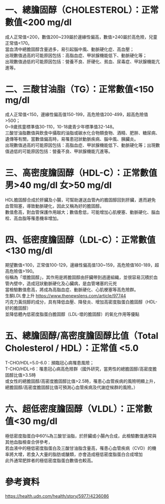# 一、總膽固醇（CHOLESTEROL）：正常數值<200 mg/dl

成人正常值<200，數值200~239屬於邊緣性偏高，數值>240屬於高危險，兒童正常值<170。  
當血清中總膽固醇含量過多，易引起腦中風、動脈硬化症、高血壓；  
出現數值過高的可能原因包括：高脂血症、甲狀腺機能低下、動脈硬化等；  
出現數值過低的可能原因包括：營養不良、肝硬化、貧血、尿毒症、甲狀腺機能亢進等。  

# 二、三酸甘油脂（TG）：正常數值<150 mg/dl

成人正常值<150，邊緣性偏高值150-199，高危險值200-499，超高危險值>500；  
0~9歲孩童標準值30-110，10-18歲青少年標準值32-148。  
三酸甘油脂數值與飲食中攝取的油脂或碳水化合物類食物、酒精、肥胖、糖尿病、遺傳等有關，當數值偏高時，易罹患冠狀動脈疾病、腦中風、胰臟炎。  
出現數值過高的可能原因包括：高脂血症、甲狀腺機能低下、動脈硬化等；出現數值過低的可能原因包括：營養不良、甲狀腺機能亢進等。  

# 三、高密度膽固醇（HDL-C）：正常數值 男>40 mg/dl 女>50 mg/dl

HDL膽固醇合成於肝臟及小腸，可幫助運送血管內的膽固醇回到肝臟，進而避免血管阻塞，導致動脈硬化，因此又稱為好的膽固醇。  
數值愈高，對血管保護作用越大；數值愈低，可能增加心肌梗塞、動脈硬化、腦血栓、高血脂等罹患機率增加。  

# 四、低密度膽固醇（LDL-C）：正常數值<130 mg/dl

期望數值<100，正常值100-129，邊緣性偏高值130~159，高危險值160-189，超高危險值>190。  
俗稱為「壞膽固醇」，其作用是將膽固醇由肝臟帶到週邊組織，並很容易沉積於血管內壁中，造成冠狀動脈硬化及心臟病，是血管堵塞的元兇  
當檢驗數值愈高，將成為高脂血症、動脈硬化、心肌梗塞等高危險群。  
生酮LDL會上升 https://www.thenewslens.com/article/97744   
巧克力黃烷醇的成分，具有降低血壓、降發炎、增加高密度脂蛋白膽固醇（HDL-好的膽固醇）  
並降低體內低密度脂蛋白膽固醇（LDL-壞的膽固醇）的氧化作用等優點  

# 五、總膽固醇/高密度膽固醇比值（Total Cholesterol / HDL）：正常值 <5.0

T-CHO/HDL=5.0-6.0：瀕臨冠心病罹患風險；  
T-CHO/HDL>6：罹患冠心病高危險群（國外研究，當男性的總膽固醇/高密度膽固醇比值>3.5時  
或女性的總膽固醇/高密度膽固醇比值>2.5時，罹患心血管疾病的風險明顯上升，總膽固醇/高密度膽固醇比值可預測心血管疾病及代謝症候群的風險。）  

# 六、超低密度膽固醇（VLDL）：正常數值<30 mg/dl

極低密度脂蛋白中60℅為三酸甘油脂，於肝臟或小腸內合成，此檢驗數值通常與其他血脂檢查合併參考，  
若血液中的極低密度脂蛋白及三酸甘油脂含量高，罹患心血管疾病（CVD）的機率將大增，若食入大量的脂肪或醣類，亦會造成極低密度脂蛋白合成增加  
此外通常肥胖者的極低密度脂蛋白數值也較高。  

# 參考資料
https://health.udn.com/health/story/5977/4236086  

